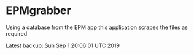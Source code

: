 # EPMgrabber
Using a database from the EPM app this application scrapes the files as required


Latest backup: Sun Sep 1 20:06:01 UTC 2019
